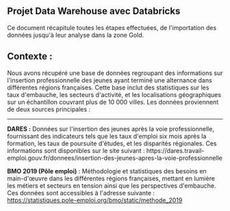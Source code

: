 <h2>Projet Data Warehouse avec Databricks</h2>
Ce document récapitule toutes les étapes effectuées, de l'importation des données jusqu'à leur analyse dans la zone Gold.

<h2>Contexte :</h2>
Nous avons récupéré une base de données regroupant des informations sur l'insertion professionnelle des jeunes ayant terminé une alternance dans différentes régions françaises. Cette base inclut des statistiques sur les taux d'embauche, les secteurs d'activité, et les localisations géographiques sur un échantillon couvrant plus de 10 000 villes. Les données proviennent de deux sources principales :
<hr>
<b>DARES :</b> Données sur l'insertion des jeunes après la voie professionnelle, fournissant des indicateurs tels que les taux d'emploi six mois après la formation, les taux de poursuite d'études, et les disparités régionales. Ces informations sont disponibles sur le site suivant :
https://dares.travail-emploi.gouv.fr/donnees/insertion-des-jeunes-apres-la-voie-professionnelle

<b>BMO 2019 (Pôle emploi)</b> : Méthodologie et statistiques des besoins en main-d'œuvre dans les différentes régions françaises, mettant en lumière les métiers et secteurs en tension ainsi que les perspectives d'embauche. Ces données sont accessibles à l'adresse suivante :
https://statistiques.pole-emploi.org/bmo/static/methode_2019
